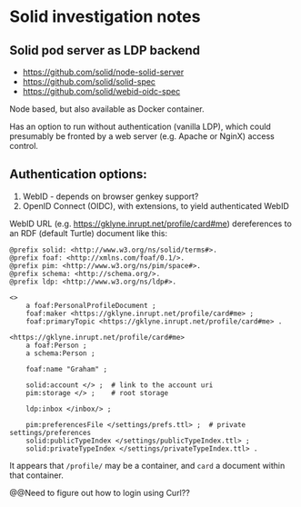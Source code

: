 # Solid investigation notes

## Solid pod server as LDP backend

- https://github.com/solid/node-solid-server
- https://github.com/solid/solid-spec
- https://github.com/solid/webid-oidc-spec

Node based, but also available as Docker container.

Has an option to run without authentication (vanilla LDP), which could presumably be fronted by a web server (e.g. Apache or NginX) access control.

## Authentication options:

1. WebID - depends on browser genkey support?
2. OpenID Connect (OIDC), with extensions, to yield authenticated WebID

WebID URL (e.g. https://gklyne.inrupt.net/profile/card#me) dereferences to an RDF (default Turtle) document like this:

    @prefix solid: <http://www.w3.org/ns/solid/terms#>.
    @prefix foaf: <http://xmlns.com/foaf/0.1/>.
    @prefix pim: <http://www.w3.org/ns/pim/space#>.
    @prefix schema: <http://schema.org/>.
    @prefix ldp: <http://www.w3.org/ns/ldp#>.

    <>
        a foaf:PersonalProfileDocument ;
        foaf:maker <https://gklyne.inrupt.net/profile/card#me> ;
        foaf:primaryTopic <https://gklyne.inrupt.net/profile/card#me> .

    <https://gklyne.inrupt.net/profile/card#me>
        a foaf:Person ;
        a schema:Person ;

        foaf:name "Graham" ;

        solid:account </> ;  # link to the account uri
        pim:storage </> ;    # root storage

        ldp:inbox </inbox/> ;

        pim:preferencesFile </settings/prefs.ttl> ;  # private settings/preferences
        solid:publicTypeIndex </settings/publicTypeIndex.ttl> ;
        solid:privateTypeIndex </settings/privateTypeIndex.ttl> .

It appears that `/profile/` may be a container, and `card` a document within that container.

@@Need to figure out how to login using Curl??

